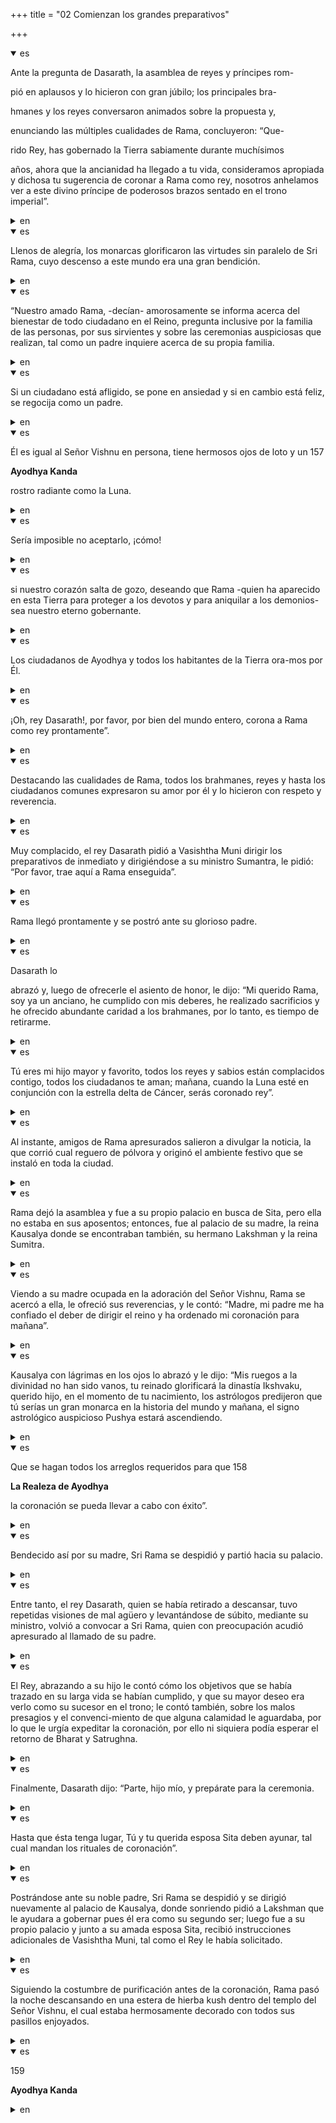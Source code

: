 +++
title = "02 Comienzan los grandes preparativos"

+++
<details open><summary>es</summary>

Ante la pregunta de Dasarath, la asamblea de reyes y príncipes rom-

pió en aplausos y lo hicieron con gran júbilo; los principales bra-

hmanes y los reyes conversaron animados sobre la propuesta y, 

enunciando las múltiples cualidades de Rama, concluyeron: “Que-

rido Rey, has gobernado la Tierra sabiamente durante muchísimos 

años, ahora que la ancianidad ha llegado a tu vida, consideramos apropiada y dichosa tu sugerencia de coronar a Rama como rey, nosotros anhelamos ver a este divino príncipe de poderosos brazos sentado en el trono imperial”.
</details>

<details><summary>en</summary>

Before Dasash's question, the assembly of kings and princes

 picked up in applause and did it with great joy; the main bra-

 hmins and kings talked animated about the proposal and,

 stating the multiple qualities of branch, they concluded: “Que-

 Rido king, you have governed the earth wisely for many

 Years, now that old age has reached your life, we consider your suggestion of crowning Rama as king appropriate, we long to see this divine prince of powerful arms sitting on the imperial throne. ”
</details>

<details open><summary>es</summary>

Llenos de alegría, los monarcas glorificaron las virtudes sin paralelo de Sri Rama, cuyo descenso a este mundo era una gran bendición.
</details>

<details><summary>en</summary>

Full of joy, the monarchs glorified the unparalleled virtues of Sri Rama, whose descent to this world was a great blessing.
</details>

<details open><summary>es</summary>

“Nuestro amado Rama, -decían- amorosamente se informa acerca del bienestar de todo ciudadano en el Reino, pregunta inclusive por la familia de las personas, por sus sirvientes y sobre las ceremonias auspiciosas que realizan, tal como un padre inquiere acerca de su propia familia.
</details>

<details><summary>en</summary>

“Our beloved Rama,” they said - lovingly informed about the well -being of every citizen in the kingdom, even asks the family of people, their servants and about the auspicious ceremonies they do, just as a father worries about his own family.
</details>

<details open><summary>es</summary>

Si un ciudadano está afligido, se pone en ansiedad y si en cambio está feliz, se regocija como un padre.
</details>

<details><summary>en</summary>

If a citizen is afflicted, he puts himself in anxiety and if instead he is happy, he rejoices like a father.
</details>

<details open><summary>es</summary>

Él es igual al Señor Vishnu en persona, tiene hermosos ojos de loto y un 157

**Ayodhya Kanda**

rostro radiante como la Luna.
</details>

<details><summary>en</summary>

He is equal to Mr. Vishnu in person, he has beautiful Loto eyes and a 157

 ** Ayodhya Kanda **

 Radiant face like the moon.
</details>

<details open><summary>es</summary>

Sería imposible no aceptarlo, ¡cómo\!
</details>

<details><summary>en</summary>

It would be impossible not to accept it, how \!
</details>

<details open><summary>es</summary>

si nuestro corazón salta de gozo, deseando que Rama -quien ha aparecido en esta Tierra para proteger a los devotos y para aniquilar a los demonios- sea nuestro eterno gobernante.
</details>

<details><summary>en</summary>

If our heart jumps from joy, wishing that Rama - who has appeared on this earth to protect the devotees and to annihilate the demons - is our eternal ruler.
</details>

<details open><summary>es</summary>

Los ciudadanos de Ayodhya y todos los habitantes de la Tierra ora-mos por Él.
</details>

<details><summary>en</summary>

The citizens of Ayodhya and all the inhabitants of the Earth pray for it.
</details>

<details open><summary>es</summary>

¡Oh, rey Dasarath\!, por favor, por bien del mundo entero, corona a Rama como rey prontamente”.
</details>

<details><summary>en</summary>

Oh, King Dasasth \! Please, for the good of the whole world, crowns Rama as king promptly. ”
</details>

<details open><summary>es</summary>

Destacando las cualidades de Rama, todos los brahmanes, reyes y hasta los ciudadanos comunes expresaron su amor por él y lo hicieron con respeto y reverencia.
</details>

<details><summary>en</summary>

Highlighting the qualities of Rama, all Brahmins, Kings and even common citizens expressed their love for him and did so with respect and reverence.
</details>

<details open><summary>es</summary>

Muy complacido, el rey Dasarath pidió a Vasishtha Muni dirigir los preparativos de inmediato y dirigiéndose a su ministro Sumantra, le pidió: “Por favor, trae aquí a Rama enseguida”.
</details>

<details><summary>en</summary>

Very pleased, King Dasasth asked Vasishtha Muni to direct the preparations immediately and addressing his Minister Adsantra, he asked him: "Please bring Rama here right away."
</details>

<details open><summary>es</summary>

Rama llegó prontamente y se postró ante su glorioso padre.
</details>

<details><summary>en</summary>

Rama arrived promptly and prostrated himself before his glorious father.
</details>

<details open><summary>es</summary>

Dasarath lo 

abrazó y, luego de ofrecerle el asiento de honor, le dijo: “Mi querido Rama, soy ya un anciano, he cumplido con mis deberes, he realizado sacrificios y he ofrecido abundante caridad a los brahmanes, por lo tanto, es tiempo de retirarme.
</details>

<details><summary>en</summary>

Dasash lo

 He hugged and, after offering the honor seat, he said: “My dear branch, I am already an old man, I have fulfilled my duties, I have made sacrifices and I have offered abundant charity to the Brahmins, therefore, it is time to retire .
</details>

<details open><summary>es</summary>

Tú eres mi hijo mayor y favorito, todos los reyes y sabios están complacidos contigo, todos los ciudadanos te aman; mañana, cuando la Luna esté en conjunción con la estrella delta de Cáncer, serás coronado rey”.
</details>

<details><summary>en</summary>

You are my eldest and favorite son, all kings and wise are pleased with you, all citizens love you; Tomorrow, when the moon is in conjunction with the Delta de Cancer star, you will be crowned king. ”
</details>

<details open><summary>es</summary>

Al instante, amigos de Rama apresurados salieron a divulgar la noticia, la que corrió cual reguero de pólvora y originó el ambiente festivo que se instaló en toda la ciudad.
</details>

<details><summary>en</summary>

Instantly, hurried -branched Rama friends went out to disseminate the news, which ran which one of the gunpowder and originated the festive atmosphere that was installed throughout the city.
</details>

<details open><summary>es</summary>

Rama dejó la asamblea y fue a su propio palacio en busca de Sita, pero ella no estaba en sus aposentos; entonces, fue al palacio de su madre, la reina Kausalya donde se encontraban también, su hermano Lakshman y la reina Sumitra.
</details>

<details><summary>en</summary>

Rama left the assembly and went to her own palace in search of Sita, but she was not in her rooms; Then, she went to her mother's palace, Queen Kausalya where they were also, her brother Lakshman and Queen Summitra.
</details>

<details open><summary>es</summary>

Viendo a su madre ocupada en la adoración del Señor Vishnu, Rama se acercó a ella, le ofreció sus reverencias, y le contó: “Madre, mi padre me ha confiado el deber de dirigir el reino y ha ordenado mi coronación para mañana”.
</details>

<details><summary>en</summary>

Seeing his mother occupied in the worship of Mr. Vishnu, Rama approached her, offered her reverences, and told her: "Mother, my father has entrusted me with the duty to direct the kingdom and has ordered my coronation for tomorrow."
</details>

<details open><summary>es</summary>

Kausalya con lágrimas en los ojos lo abrazó y le dijo: “Mis ruegos a la divinidad no han sido vanos, tu reinado glorificará la dinastía Ikshvaku, querido hijo, en el momento de tu nacimiento, los astrólogos predijeron que tú serías un gran monarca en la historia del mundo y mañana, el signo astrológico auspicioso Pushya estará ascendiendo.
</details>

<details><summary>en</summary>

Kausalya with tears in his eyes hugged him and said: “My pleas to divinity have not been vain, your reign will glorify the IKSHVAKU dynasty, dear son, at the time of your birth, astrologers predicted that you would be a great monarch in The history of the world and tomorrow, the Auspicious Astrological sign Pushya will be ascending.
</details>

<details open><summary>es</summary>

Que se hagan todos los arreglos requeridos para que 158

**La Realeza de Ayodhya**

la coronación se pueda llevar a cabo con éxito”.
</details>

<details><summary>en</summary>

That all the arrangements required for 158

 ** The royalty of Ayodhya **

 Coronation can be carried out successfully. ”
</details>

<details open><summary>es</summary>

Bendecido así por su madre, Sri Rama se despidió y partió hacia su palacio.
</details>

<details><summary>en</summary>

Blessed for his mother, Sri Rama said goodbye and left for his palace.
</details>

<details open><summary>es</summary>

Entre tanto, el rey Dasarath, quien se había retirado a descansar, tuvo repetidas visiones de mal agüero y levantándose de súbito, mediante su ministro, volvió a convocar a Sri Rama, quien con preocupación acudió apresurado al llamado de su padre.
</details>

<details><summary>en</summary>

Meanwhile, King Dasarath, who had retired to rest, had repeated visions of evil agüero and rising suddenly, through his minister, he again summoned Sri Rama, who worriedly attended his father's call.
</details>

<details open><summary>es</summary>

El Rey, abrazando a su hijo le contó cómo los objetivos que se había trazado en su larga vida se habían cumplido, y que su mayor deseo era verlo como su sucesor en el trono; le contó también, sobre los malos presagios y el convenci-miento de que alguna calamidad le aguardaba, por lo que le urgía expeditar la coronación, por ello ni siquiera podía esperar el retorno de Bharat y Satrughna.
</details>

<details><summary>en</summary>

The king, hugging his son told him how the objectives that had been set in his long life had been met, and that his greatest desire was to see him as his successor on the throne; He also told him, about the bad omens and the conviction that some calamity waited for him, so he was urgent to expedite the coronation, so he could not even wait for the return of Bharat and Satrughna.
</details>

<details open><summary>es</summary>

Finalmente, Dasarath dijo: “Parte, hijo mío, y prepárate para la ceremonia.
</details>

<details><summary>en</summary>

Finally, Dasasth said: “Part, my son, and prepare for the ceremony.
</details>

<details open><summary>es</summary>

Hasta que ésta tenga lugar, Tú y tu querida esposa Sita deben ayunar, tal cual mandan los rituales de coronación”.
</details>

<details><summary>en</summary>

Until it takes place, you and your dear wife Sita must fast, as they send the coronation rituals. ”
</details>

<details open><summary>es</summary>

Postrándose ante su noble padre, Sri Rama se despidió y se dirigió nuevamente al palacio de Kausalya, donde sonriendo pidió a Lakshman que le ayudara a gobernar pues él era como su segundo ser; luego fue a su propio palacio y junto a su amada esposa Sita, recibió instrucciones adicionales de Vasishtha Muni, tal como el Rey le había solicitado.
</details>

<details><summary>en</summary>

Posting before his noble father, Sri Rama said goodbye and went back to the Kausalya Palace, where he smiling asked Lakshman to help him govern because he was like his second being; Then he went to his own palace and with his beloved wife Sita, he received additional instructions from Vasishtha Muni, as the king had requested him.
</details>

<details open><summary>es</summary>

Siguiendo la costumbre de purificación antes de la coronación, Rama pasó la noche descansando en una estera de hierba kush dentro del templo del Señor Vishnu, el cual estaba hermosamente decorado con todos sus pasillos enjoyados.
</details>

<details><summary>en</summary>

Following the habit of purification before coronation, Rama spent the night resting in a kush grass mat inside the temple of Mr. Vishnu, which was beautifully decorated with all his underwater corridors.
</details>

<details open><summary>es</summary>

159

**Ayodhya Kanda**
</details>

<details><summary>en</summary>

159

 ** Ayodhya Kanda **
</details>